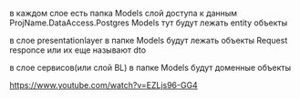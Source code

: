 в каждом слое есть папка Models
слой доступа к данным
ProjName.DataAccess.Postgres
      Models тут будут лежать entity объекты
  
  в слое presentationlayer
   в папке Models будут лежать объекты Request responce или их еще называют dto

в слое сервисов(или слой BL) в папке Models будут доменные объекты


https://www.youtube.com/watch?v=EZLjs96-GG4


